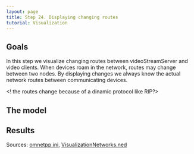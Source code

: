 ```yaml
---
layout: page
title: Step 24. Displaying changing routes
tutorial: Visualization
---
```


## Goals

In this step we visualize changing routes between videoStreamServer and video clients.
When devices roam in the network, routes may change between two nodes. By displaying 
changes we always know the actual network routes between communicating devices.

<! the routes change because of a dinamic protocol like RIP?>

<!--
Amikor az eszközök mozognak, gyakran változhat két node között a csomagok útja. 
A változások megjelenítésével bármelyik pillanatban meg tudjuk állapítani, hogy az 
eszközök között milyen úton folyik a kommunikáció.
-->

## The model

## Results

Sources: [omnetpp.ini](../omnetpp.ini), [VisualizationNetworks.ned](../VisualizationNetworks.ned)
